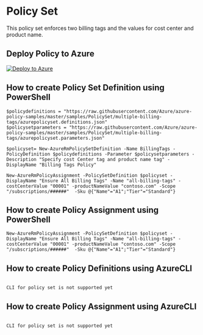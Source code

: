 # Policy Set

This policy set enforces two billing tags and the values for cost center and product name.

## Deploy Policy to Azure

[![Deploy to Azure](http://azuredeploy.net/deploybutton.png)](https://aka.ms/getpolicy)

## How to create Policy Set Definition using PowerShell

````
$policydefinitions = "https://raw.githubusercontent.com/Azure/azure-policy-samples/master/samples/PolicySet/multiple-billing-tags/azurepolicyset.definitions.json"
$policysetparameters = "https://raw.githubusercontent.com/Azure/azure-policy-samples/master/samples/PolicySet/multiple-billing-tags/azurepolicyset.parameters.json"

$policyset= New-AzureRmPolicySetDefinition -Name BillingTags -PolicyDefinition $policydefinitions -Parameter $policysetparameters -Description "Specify cost Center tag and product name tag" -DisplayName "Billing Tags Policy"
 
New-AzureRmPolicyAssignment -PolicySetDefinition $policyset -DisplayName "Ensure All Billing Tags" -Name "all-billing-tags" -costCenterValue "00001" -productNameValue "contoso.com" -Scope "/subscriptions/######"  -Sku @{"Name"="A1";"Tier"="Standard"}

````

## How to create Policy Assignment using PowerShell

````
New-AzureRmPolicyAssignment -PolicySetDefinition $policyset -DisplayName "Ensure All Billing Tags" -Name "all-billing-tags" -costCenterValue "00001" -productNameValue "contoso.com" -Scope "/subscriptions/######"  -Sku @{"Name"="A1";"Tier"="Standard"}
````
## How to create Policy Definitions using AzureCLI

````

CLI for policy set is not supported yet

````

## How to create Policy Assignment using AzureCLI

````

CLI for policy set is not supported yet

````

